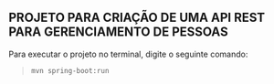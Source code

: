 ## PROJETO PARA CRIAÇÃO DE UMA API REST PARA GERENCIAMENTO DE PESSOAS

Para executar o projeto no terminal, digite o seguinte comando:

> `mvn spring-boot:run`